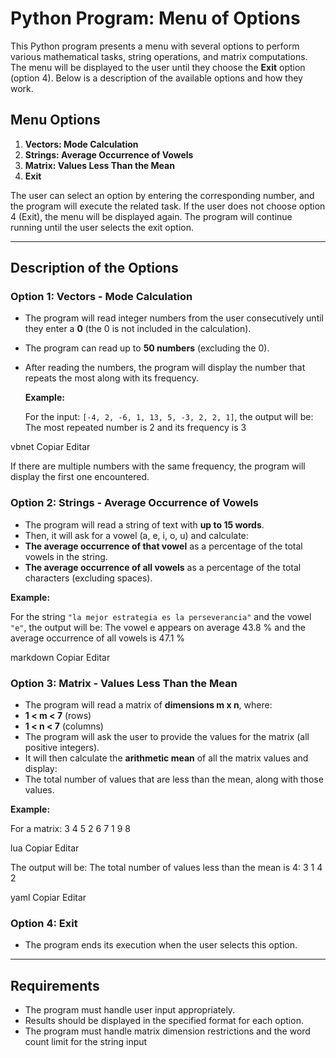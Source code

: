 # Python Program: Menu of Options

This Python program presents a menu with several options to perform various mathematical tasks, string operations, and matrix computations. The menu will be displayed to the user until they choose the **Exit** option (option 4). Below is a description of the available options and how they work.

## Menu Options

1. **Vectors: Mode Calculation**
2. **Strings: Average Occurrence of Vowels**
3. **Matrix: Values Less Than the Mean**
4. **Exit**

The user can select an option by entering the corresponding number, and the program will execute the related task. If the user does not choose option 4 (Exit), the menu will be displayed again. The program will continue running until the user selects the exit option.

---

## Description of the Options

### Option 1: Vectors - Mode Calculation

- The program will read integer numbers from the user consecutively until they enter a **0** (the 0 is not included in the calculation).
- The program can read up to **50 numbers** (excluding the 0).
- After reading the numbers, the program will display the number that repeats the most along with its frequency.
  
  **Example:**
  
  For the input: `[-4, 2, -6, 1, 13, 5, -3, 2, 2, 1]`, the output will be:
The most repeated number is 2 and its frequency is 3

vbnet
Copiar
Editar

If there are multiple numbers with the same frequency, the program will display the first one encountered.

### Option 2: Strings - Average Occurrence of Vowels

- The program will read a string of text with **up to 15 words**.
- Then, it will ask for a vowel (a, e, i, o, u) and calculate:
- **The average occurrence of that vowel** as a percentage of the total vowels in the string.
- **The average occurrence of all vowels** as a percentage of the total characters (excluding spaces).

**Example:**

For the string `"la mejor estrategia es la perseverancia"` and the vowel `"e"`, the output will be:
The vowel e appears on average 43.8 % and the average occurrence of all vowels is 47.1 %

markdown
Copiar
Editar

### Option 3: Matrix - Values Less Than the Mean

- The program will read a matrix of **dimensions m x n**, where:
- **1 < m < 7** (rows)
- **1 < n < 7** (columns)
- The program will ask the user to provide the values for the matrix (all positive integers).
- It will then calculate the **arithmetic mean** of all the matrix values and display:
- The total number of values that are less than the mean, along with those values.

**Example:**

For a matrix:
3 4 5 2 6 7 1 9 8

lua
Copiar
Editar

The output will be:
The total number of values less than the mean is 4: 3 1 4 2

yaml
Copiar
Editar

### Option 4: Exit

- The program ends its execution when the user selects this option.

---

## Requirements

- The program must handle user input appropriately.
- Results should be displayed in the specified format for each option.
- The program must handle matrix dimension restrictions and the word count limit for the string input
